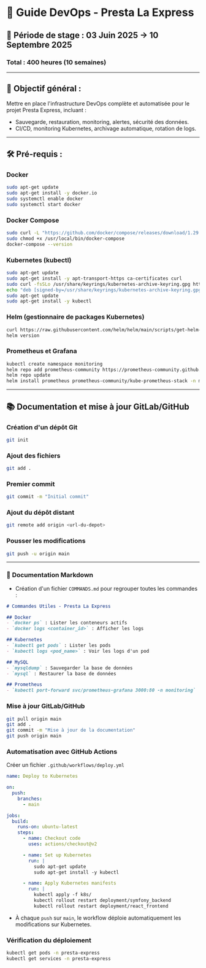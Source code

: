 # 🚀 Guide DevOps - Presta La Express

## 📅 **Période de stage : 03 Juin 2025 → 10 Septembre 2025**
### **Total : 400 heures (10 semaines)**

---

## 🎯 **Objectif général :**
Mettre en place l'infrastructure DevOps complète et automatisée pour le projet Presta Express, incluant :

- Sauvegarde, restauration, monitoring, alertes, sécurité des données.
- CI/CD, monitoring Kubernetes, archivage automatique, rotation de logs.

---

## 🛠️ **Pré-requis :**

### Docker
```bash
sudo apt-get update
sudo apt-get install -y docker.io
sudo systemctl enable docker
sudo systemctl start docker
```

### Docker Compose
```bash
sudo curl -L "https://github.com/docker/compose/releases/download/1.29.2/docker-compose-$(uname -s)-$(uname -m)" -o /usr/local/bin/docker-compose
sudo chmod +x /usr/local/bin/docker-compose
docker-compose --version
```

### Kubernetes (kubectl)
```bash
sudo apt-get update
sudo apt-get install -y apt-transport-https ca-certificates curl
sudo curl -fsSLo /usr/share/keyrings/kubernetes-archive-keyring.gpg https://packages.cloud.google.com/apt/doc/apt-key.gpg
echo "deb [signed-by=/usr/share/keyrings/kubernetes-archive-keyring.gpg] https://apt.kubernetes.io/ kubernetes-xenial main" | sudo tee /etc/apt/sources.list.d/kubernetes.list
sudo apt-get update
sudo apt-get install -y kubectl
```

### Helm (gestionnaire de packages Kubernetes)
```bash
curl https://raw.githubusercontent.com/helm/helm/main/scripts/get-helm-3 | bash
helm version
```

### Prometheus et Grafana
```bash
kubectl create namespace monitoring
helm repo add prometheus-community https://prometheus-community.github.io/helm-charts
helm repo update
helm install prometheus prometheus-community/kube-prometheus-stack -n monitoring
```

---

## 📚 **Documentation et mise à jour GitLab/GitHub**

### Création d'un dépôt Git
```bash
git init
```

### Ajout des fichiers
```bash
git add .
```

### Premier commit
```bash
git commit -m "Initial commit"
```

### Ajout du dépôt distant
```bash
git remote add origin <url-du-depot>
```

### Pousser les modifications
```bash
git push -u origin main
```

---

### 📌 **Documentation Markdown**

- Création d'un fichier `COMMANDS.md` pour regrouper toutes les commandes :

```markdown
# Commandes Utiles - Presta La Express

## Docker
- `docker ps` : Lister les conteneurs actifs
- `docker logs <container_id>` : Afficher les logs

## Kubernetes
- `kubectl get pods` : Lister les pods
- `kubectl logs <pod_name>` : Voir les logs d'un pod

## MySQL
- `mysqldump` : Sauvegarder la base de données
- `mysql` : Restaurer la base de données

## Prometheus
- `kubectl port-forward svc/prometheus-grafana 3000:80 -n monitoring` : Accéder à Grafana
```

### Mise à jour GitLab/GitHub
```bash
git pull origin main
git add .
git commit -m "Mise à jour de la documentation"
git push origin main
```

### Automatisation avec GitHub Actions
Créer un fichier `.github/workflows/deploy.yml`

```yaml
name: Deploy to Kubernetes

on:
  push:
    branches:
      - main

jobs:
  build:
    runs-on: ubuntu-latest
    steps:
      - name: Checkout code
        uses: actions/checkout@v2

      - name: Set up Kubernetes
        run: |
          sudo apt-get update
          sudo apt-get install -y kubectl

      - name: Apply Kubernetes manifests
        run: |
          kubectl apply -f k8s/
          kubectl rollout restart deployment/symfony_backend
          kubectl rollout restart deployment/react_frontend
```

- À chaque `push` sur `main`, le workflow déploie automatiquement les modifications sur Kubernetes.

### Vérification du déploiement
```bash
kubectl get pods -n presta-express
kubectl get services -n presta-express
```
